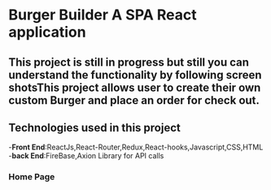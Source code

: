 

# Burger Builder A SPA React application

## __This project is still in progress but still you can understand the functionality by following screen shotsThis project allows user to create their own custom Burger and place an order for check out.__

## __Technologies used in this project__
-__Front End__:ReactJs,React-Router,Redux,React-hooks,Javascript,CSS,HTML
-__back End__:FireBase,Axion Library for API calls
### Home Page


